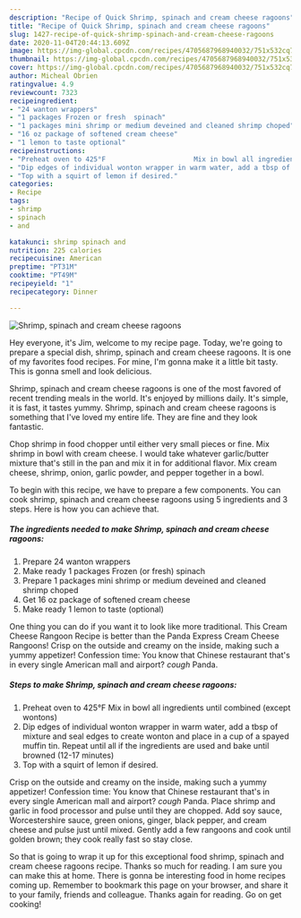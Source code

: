 ```yaml
---
description: "Recipe of Quick Shrimp, spinach and cream cheese ragoons"
title: "Recipe of Quick Shrimp, spinach and cream cheese ragoons"
slug: 1427-recipe-of-quick-shrimp-spinach-and-cream-cheese-ragoons
date: 2020-11-04T20:44:13.609Z
image: https://img-global.cpcdn.com/recipes/4705687968940032/751x532cq70/shrimp-spinach-and-cream-cheese-ragoons-recipe-main-photo.jpg
thumbnail: https://img-global.cpcdn.com/recipes/4705687968940032/751x532cq70/shrimp-spinach-and-cream-cheese-ragoons-recipe-main-photo.jpg
cover: https://img-global.cpcdn.com/recipes/4705687968940032/751x532cq70/shrimp-spinach-and-cream-cheese-ragoons-recipe-main-photo.jpg
author: Micheal Obrien
ratingvalue: 4.9
reviewcount: 7323
recipeingredient:
- "24 wanton wrappers"
- "1 packages Frozen or fresh  spinach"
- "1 packages mini shrimp or medium deveined and cleaned shrimp choped"
- "16 oz package of softened cream cheese"
- "1 lemon to taste optional"
recipeinstructions:
- "Preheat oven to 425°F                      Mix in bowl all ingredients until combined (except wontons)"
- "Dip edges of individual wonton wrapper in warm water, add a tbsp of mixture and seal edges to create wonton and place in a cup of a spayed muffin tin. Repeat until all if the ingredients are used and bake until browned (12-17 minutes)"
- "Top with a squirt of lemon if desired."
categories:
- Recipe
tags:
- shrimp
- spinach
- and

katakunci: shrimp spinach and 
nutrition: 225 calories
recipecuisine: American
preptime: "PT31M"
cooktime: "PT49M"
recipeyield: "1"
recipecategory: Dinner

---
```



![Shrimp, spinach and cream cheese ragoons](https://img-global.cpcdn.com/recipes/4705687968940032/751x532cq70/shrimp-spinach-and-cream-cheese-ragoons-recipe-main-photo.jpg)

Hey everyone, it's Jim, welcome to my recipe page. Today, we're going to prepare a special dish, shrimp, spinach and cream cheese ragoons. It is one of my favorites food recipes. For mine, I'm gonna make it a little bit tasty. This is gonna smell and look delicious.

Shrimp, spinach and cream cheese ragoons is one of the most favored of recent trending meals in the world. It's enjoyed by millions daily. It's simple, it is fast, it tastes yummy. Shrimp, spinach and cream cheese ragoons is something that I've loved my entire life. They are fine and they look fantastic.

Chop shrimp in food chopper until either very small pieces or fine. Mix shrimp in bowl with cream cheese. I would take whatever garlic/butter mixture that&#39;s still in the pan and mix it in for additional flavor. Mix cream cheese, shrimp, onion, garlic powder, and pepper together in a bowl.


To begin with this recipe, we have to prepare a few components. You can cook shrimp, spinach and cream cheese ragoons using 5 ingredients and 3 steps. Here is how you can achieve that.

<!--inarticleads1-->

##### The ingredients needed to make Shrimp, spinach and cream cheese ragoons:

1. Prepare 24 wanton wrappers
1. Make ready 1 packages Frozen (or fresh)  spinach
1. Prepare 1 packages mini shrimp or medium deveined and cleaned shrimp choped
1. Get 16 oz package of softened cream cheese
1. Make ready 1 lemon to taste (optional)


One thing you can do if you want it to look like more traditional. This Cream Cheese Rangoon Recipe is better than the Panda Express Cream Cheese Rangoons! Crisp on the outside and creamy on the inside, making such a yummy appetizer! Confession time: You know that Chinese restaurant that&#39;s in every single American mall and airport? *cough* Panda. 

<!--inarticleads2-->

##### Steps to make Shrimp, spinach and cream cheese ragoons:

1. Preheat oven to 425°F                      Mix in bowl all ingredients until combined (except wontons)
1. Dip edges of individual wonton wrapper in warm water, add a tbsp of mixture and seal edges to create wonton and place in a cup of a spayed muffin tin. Repeat until all if the ingredients are used and bake until browned (12-17 minutes)
1. Top with a squirt of lemon if desired.


Crisp on the outside and creamy on the inside, making such a yummy appetizer! Confession time: You know that Chinese restaurant that&#39;s in every single American mall and airport? *cough* Panda. Place shrimp and garlic in food processor and pulse until they are chopped. Add soy sauce, Worcestershire sauce, green onions, ginger, black pepper, and cream cheese and pulse just until mixed. Gently add a few rangoons and cook until golden brown; they cook really fast so stay close. 

So that is going to wrap it up for this exceptional food shrimp, spinach and cream cheese ragoons recipe. Thanks so much for reading. I am sure you can make this at home. There is gonna be interesting food in home recipes coming up. Remember to bookmark this page on your browser, and share it to your family, friends and colleague. Thanks again for reading. Go on get cooking!
